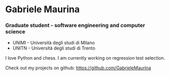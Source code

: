 # Gabriele Maurina

### Graduate student - software engineering and computer science

* UNIMI - Università degli studi di Milano
* UNITN - Università degli studi di Trento

I love Python and chess. I am currently working on regression test selection.

Check out my projects on github: https://github.com/GabrieleMaurina

